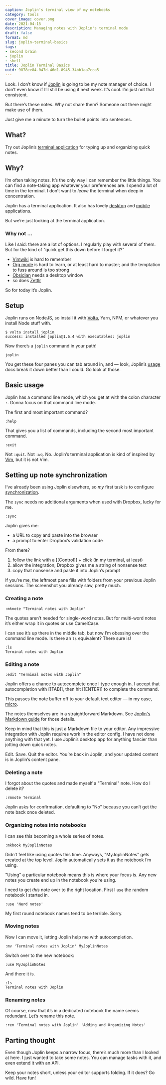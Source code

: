 ```yaml
---
caption: Joplin's terminal view of my notebooks
category: tools
cover_image: cover.png
date: 2021-04-15
description: Managing notes with Joplin's terminal mode
draft: false
format: md
slug: joplin-terminal-basics
tags:
- second brain
- joplin
- shell
title: Joplin Terminal Basics
uuid: 9878ee84-047d-46d1-8945-34bb1aa7cca5
---
```


Look.  I don’t know if [Joplin][joplin] is going to be my note manager of
choice.  I don’t even know if I’ll still be using it next week.  It’s cool.
I’m just not that consistent.

But there’s these notes.  Why not share them?  Someone out there might make use
of them.

Just give me a minute to turn the bullet points into sentences.

## What?

Try out Joplin’s [terminal application][terminal-application] for typing up and
organizing quick notes.

## Why?

I’m often taking notes.  It’s the only way I can remember the little things.
You can find a note-taking app whatever your preferences are.  I spend a lot of
time in the terminal.  I don’t want to *leave* the terminal when deep in
concentration.

Joplin has a terminal application.  It also has lovely [desktop][] and [mobile][]
applications.

But we’re just looking at the terminal application.

### Why not …

Like I said: there are a lot of options.  I regularly play with several of
them.  But for the kind of "quick get this down before I forget it?"

- [Vimwiki][vimwiki] is hard to remember
- [Org mode][org-mode] is hard to learn, or at least hard to master; and the temptation to fuss around is too strong
- [Obsidian][obsidian] needs a desktop window
- so does [Zettlr][zettlr]

So for today it’s Joplin.

## Setup

Joplin runs on NodeJS, so install it with [Volta][volta], Yarn, NPM, or
whatever you install Node stuff with.

``` text
$ volta install joplin
success: installed joplin@1.6.4 with executables: joplin
```

Now there’s a `joplin` command in your path!

``` text
joplin
```

You get these four panes you can tab around in, and — look, Joplin’s [usage][]
docs break it down better than I could.  Go look at those.

## Basic usage

Joplin has a command line mode, which you get at with the colon character
`:`.  Gonna focus on that command line mode.

The first and most important command?

``` text
:help
```

That gives you a list of commands, including the second most important command.

``` text
:exit
```

Not `:quit`.  Not `:wq`.  No.  Joplin’s terminal application is kind of
inspired by [Vim][vim], but it is not Vim.

## Setting up note synchronization

I’ve already been using Joplin elsewhere, so *my* first task is to configure
[synchronization][].

The `sync` needs no additional arguments when used with Dropbox, lucky for
me.

``` text
:sync
```

Joplin gives me:

- a URL to copy and paste into the browser
- a prompt to enter Dropbox’s validation code

From there?

1. follow the link with a [[Control]] + click (in my terminal, at least)
1. allow the integration; Dropbox gives me a string of nonsense text
1. copy that nonsense and paste it into Joplin’s prompt

If you’re me, the leftmost pane fills with folders from your previous Joplin
sessions.  The screenshot you already saw, pretty much.

### Creating a note

``` text
:mknote "Terminal notes with Joplin"
```

The quotes aren’t needed for single-word notes.  But for multi-word notes it’s
either wrap it in quotes or use CamelCase.

I can see it’s up there in the middle tab, but now I’m obessing over the
command line mode.  Is there an `ls` equivalent?  There sure is!

``` text
:ls
Terminal notes with Joplin
```

### Editing a note

``` text
:edit "Terminal notes with Joplin"
```

Joplin offers a chance to autocomplete once I type enough in.  I accept that
autocompletion with [[TAB]], then hit [[ENTER]] to complete the command.

This passes the note buffer off to your default text editor — in my case,
[micro][].

The notes themselves are in a straightforward Markdown.  See [Joplin's Markdown
guide][markdown-guide] for those details.

Keep in mind that this is just a Markdown file to your editor.  Any impressive
integration with Joplin requires work in the editor config.  I have not done
anything with that yet.  I use Joplin’s desktop app for anything fancier than
jotting down quick notes.

Edit.  Save.  Quit the editor.  You’re back in Joplin, and your updated content
is in Joplin’s content pane.

### Deleting a note

I forgot about the quotes and made myself a "Terminal" note.  How do I delete
it?

``` text
:rmnote Terminal
```

Joplin asks for confirmation, defaulting to "No" because you can’t get the note
back once deleted.

### Organizing notes into notebooks

I can see this becoming a whole series of notes.

``` text
:mkbook MyJoplinNotes
```

Didn’t feel like using quotes this time.  Anyways, "MyJoplinNotes" gets created
at the top level.  Joplin automatically sets it as the notebook I’m using.

"Using" a particular notebook means this is where your focus is.  Any new notes
you create end up in the notebook you’re using.

I need to get *this* note over to the right location.  First I `use` the
random notebook I started in.

``` text
:use 'Nerd notes'
```

My first round notebook names tend to be terrible. Sorry.

### Moving notes

Now I can move it, letting Joplin help me with autocompletion.

``` text
:mv 'Terminal notes with Joplin' MyJoplinNotes
```

Switch over to the new notebook:

``` text
:use MyJoplinNotes
```

And there it is.

``` text
:ls
Terminal notes with Joplin
```

### Renaming notes

Of course, now that it’s in a dedicated notebook the name seems redundant.
Let’s rename this note.

``` text
:ren 'Terminal notes with Joplin' 'Adding and Organizing Notes'
```

## Parting thought

Even though Joplin keeps a narrow focus, there’s much more than I looked at
here.  I just wanted to take some notes.  You can manage tasks with it, and
even extend it with an API.

Keep your notes short, unless your editor supports folding.  If it does?  Go
wild.  Have fun!

[joplin]: https://joplinapp.org/
[terminal-application]: https://joplinapp.org/terminal/
[desktop]: https://joplinapp.org/desktop/
[mobile]: https://joplinapp.org/mobile/
[vimwiki]: https://vimwiki.github.io/
[org-mode]: https://orgmode.org
[obsidian]: https://obsidian.md
[zettlr]: https://www.zettlr.com/
[volta]: https://volta.sh/
[usage]: https://joplinapp.org/terminal/#usage
[vim]: https://www.vim.org
[synchronization]: https://joplinapp.org/terminal/#synchronisation
[micro]: https://micro-editor.github.io/
[markdown-guide]: https://joplinapp.org/markdown/